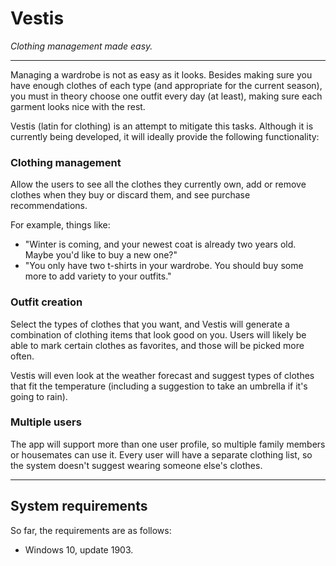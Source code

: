 # Vestis
<em>Clothing management made easy.</em>

___
Managing a wardrobe is not as easy as it looks. Besides making sure you have enough clothes of each type (and appropriate for the current season), you must in theory choose one outfit every day (at least), making sure each garment looks nice with the rest.

Vestis (latin for clothing) is an attempt to mitigate this tasks. Although it is currently being developed, it will ideally provide the following functionality:

### Clothing management
Allow the users to see all the clothes they currently own, add or remove clothes when they buy or discard them, and see purchase recommendations.

For example, things like:

* "Winter is coming, and your newest coat is already two years old. Maybe you'd like to buy a new one?"
* "You only have two t-shirts in your wardrobe. You should buy some more to add variety to your outfits."

### Outfit creation
Select the types of clothes that you want, and Vestis will generate a combination of clothing items that look good on you. Users will likely be able to mark certain clothes as favorites, and those will be picked more often.

Vestis will even look at the weather forecast and suggest types of clothes that fit the temperature (including a suggestion to take an umbrella if it's going to rain).

### Multiple users

The app will support more than one user profile, so multiple family members or housemates can use it. Every user will have a separate clothing list, so the system doesn't suggest wearing someone else's clothes.

___
## System requirements

So far, the requirements are as follows:

* Windows 10, update 1903.
